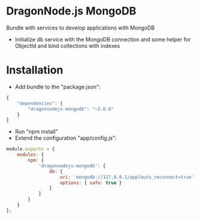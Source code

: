 # DragonNode.js MongoDB
Bundle with services to develop applications with MongoDB
- Initialize db service with the MongoDB connection and some helper for ObjectId and bind collections with indexes

# Installation
- Add bundle to the "package.json":
```javascript
{
    "dependencies": {
        "dragonnodejs-mongodb": "~2.0.0"
    }
}
```
- Run "npm install"
- Extend the configuration "app/config.js":
```javascript
module.exports = {
    modules: {
        npm: {
            'dragonnodejs-mongodb': {
                db: {
                    uri: 'mongodb://127.0.0.1/app?auto_reconnect=true',
                    options: { safe: true }
                }
            }
        }
    }
};
```
